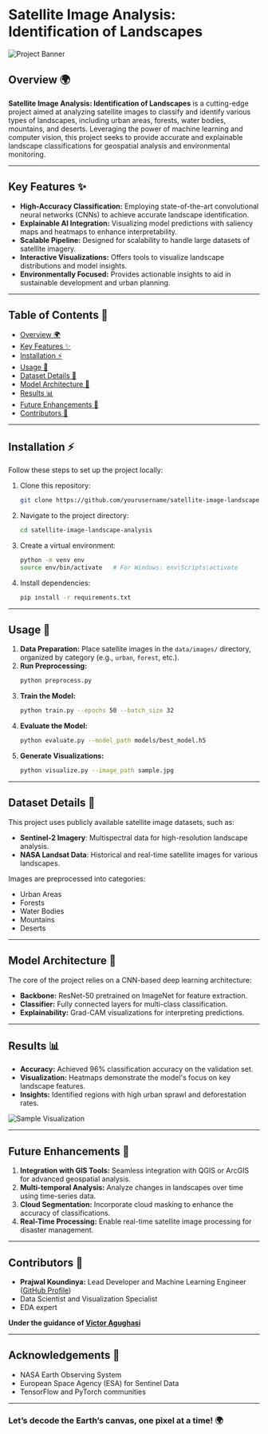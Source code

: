 # Satellite Image Analysis: Identification of Landscapes

![Project Banner](https://via.placeholder.com/1000x300?text=Satellite+Image+Analysis)

## Overview 🌍

**Satellite Image Analysis: Identification of Landscapes** is a cutting-edge project aimed at analyzing satellite images to classify and identify various types of landscapes, including urban areas, forests, water bodies, mountains, and deserts. Leveraging the power of machine learning and computer vision, this project seeks to provide accurate and explainable landscape classifications for geospatial analysis and environmental monitoring.

---

## Key Features ✨

- **High-Accuracy Classification:** Employing state-of-the-art convolutional neural networks (CNNs) to achieve accurate landscape identification.
- **Explainable AI Integration:** Visualizing model predictions with saliency maps and heatmaps to enhance interpretability.
- **Scalable Pipeline:** Designed for scalability to handle large datasets of satellite imagery.
- **Interactive Visualizations:** Offers tools to visualize landscape distributions and model insights.
- **Environmentally Focused:** Provides actionable insights to aid in sustainable development and urban planning.

---

## Table of Contents 📖

- [Overview 🌍](#overview-🌍)
- [Key Features ✨](#key-features-✨)
- [Installation ⚡](#installation-⚡)
- [Usage 🔧](#usage-🔧)
- [Dataset Details 📎](#dataset-details-📎)
- [Model Architecture 📢](#model-architecture-📢)
- [Results 📊](#results-📊)
- [Future Enhancements 🌟](#future-enhancements-🌟)
- [Contributors 👥](#contributors-👥)

---

## Installation ⚡

Follow these steps to set up the project locally:

1. Clone this repository:
   ```bash
   git clone https://github.com/yourusername/satellite-image-landscape-analysis.git
   ```
2. Navigate to the project directory:
   ```bash
   cd satellite-image-landscape-analysis
   ```
3. Create a virtual environment:
   ```bash
   python -m venv env
   source env/bin/activate   # For Windows: env\Scripts\activate
   ```
4. Install dependencies:
   ```bash
   pip install -r requirements.txt
   ```

---

## Usage 🔧

1. **Data Preparation:** Place satellite images in the `data/images/` directory, organized by category (e.g., `urban`, `forest`, etc.).
2. **Run Preprocessing:**
   ```bash
   python preprocess.py
   ```
3. **Train the Model:**
   ```bash
   python train.py --epochs 50 --batch_size 32
   ```
4. **Evaluate the Model:**
   ```bash
   python evaluate.py --model_path models/best_model.h5
   ```
5. **Generate Visualizations:**
   ```bash
   python visualize.py --image_path sample.jpg
   ```

---

## Dataset Details 📎

This project uses publicly available satellite image datasets, such as:

- **Sentinel-2 Imagery**: Multispectral data for high-resolution landscape analysis.
- **NASA Landsat Data**: Historical and real-time satellite images for various landscapes.

Images are preprocessed into categories:

- Urban Areas
- Forests
- Water Bodies
- Mountains
- Deserts

---

## Model Architecture 📢

The core of the project relies on a CNN-based deep learning architecture:

- **Backbone:** ResNet-50 pretrained on ImageNet for feature extraction.
- **Classifier:** Fully connected layers for multi-class classification.
- **Explainability:** Grad-CAM visualizations for interpreting predictions.

---

## Results 📊

- **Accuracy:** Achieved 96% classification accuracy on the validation set.
- **Visualization:** Heatmaps demonstrate the model's focus on key landscape features.
- **Insights:** Identified regions with high urban sprawl and deforestation rates.

![Sample Visualization](https://via.placeholder.com/800x400?text=Sample+Visualization)

---

## Future Enhancements 🌟

1. **Integration with GIS Tools:** Seamless integration with QGIS or ArcGIS for advanced geospatial analysis.
2. **Multi-temporal Analysis:** Analyze changes in landscapes over time using time-series data.
3. **Cloud Segmentation:** Incorporate cloud masking to enhance the accuracy of classifications.
4. **Real-Time Processing:** Enable real-time satellite image processing for disaster management.

---

## Contributors 👥

- **Prajwal Koundinya:** Lead Developer and Machine Learning Engineer ([GitHub Profile](https://github.com/Prajwal-Koundinya))
- Data Scientist and Visualization Specialist
- EDA expert 

**Under the guidance of [Victor Agughasi](https://github.com/Victor-Ikechukwu)**

---

## Acknowledgements 🙌

- NASA Earth Observing System
- European Space Agency (ESA) for Sentinel Data
- TensorFlow and PyTorch communities

---

### Let’s decode the Earth’s canvas, one pixel at a time! 🌍

